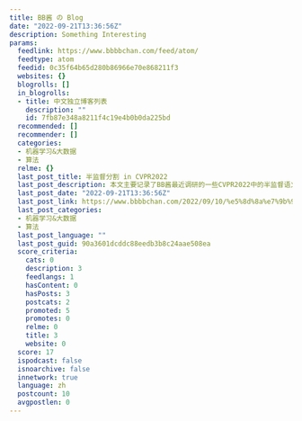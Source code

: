 ```yaml
---
title: BB酱 の Blog
date: "2022-09-21T13:36:56Z"
description: Something Interesting
params:
  feedlink: https://www.bbbbchan.com/feed/atom/
  feedtype: atom
  feedid: 0c35f64b65d280b86966e70e868211f3
  websites: {}
  blogrolls: []
  in_blogrolls:
  - title: 中文独立博客列表
    description: ""
    id: 7fb87e348a8211f4c19e4b0b0da225bd
  recommended: []
  recommender: []
  categories:
  - 机器学习&大数据
  - 算法
  relme: {}
  last_post_title: 半监督分割 in CVPR2022
  last_post_description: 本文主要记录了BB酱最近调研的一些CVPR2022中的半监督语义分割方法。对其中的内容进行了简要的总结（不一定 […]
  last_post_date: "2022-09-21T13:36:56Z"
  last_post_link: https://www.bbbbchan.com/2022/09/10/%e5%8d%8a%e7%9b%91%e7%9d%a3%e5%88%86%e5%89%b2-in-cvpr2022/
  last_post_categories:
  - 机器学习&大数据
  - 算法
  last_post_language: ""
  last_post_guid: 90a3601dcddc88eedb3b8c24aae508ea
  score_criteria:
    cats: 0
    description: 3
    feedlangs: 1
    hasContent: 0
    hasPosts: 3
    postcats: 2
    promoted: 5
    promotes: 0
    relme: 0
    title: 3
    website: 0
  score: 17
  ispodcast: false
  isnoarchive: false
  innetwork: true
  language: zh
  postcount: 10
  avgpostlen: 0
---
```


